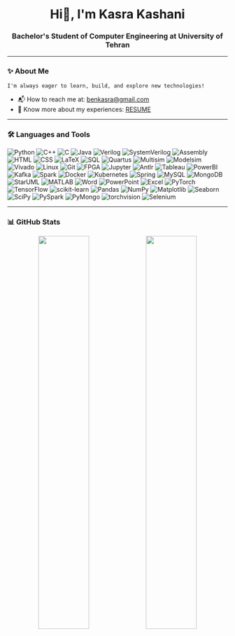 <h1 align="center">Hi👋, I'm Kasra Kashani</h1>
<h3 align="center">Bachelor's Student of Computer Engineering at University of Tehran</h3>

---

### ✨ About Me
    I'm always eager to learn, build, and explore new technologies!

- 📬 How to reach me at: [benkasra@gmail.com](mailto:benkasra@gmail.com)  
- 📄 Know more about my experiences: [RESUME](https://github.com/KashaniKasra/KashaniKasra/raw/main/KasraKashani.pdf)

---

### 🛠️ Languages and Tools

![Python](https://img.shields.io/badge/Python-3670A0?style=flat&logo=python&logoColor=white)
![C++](https://img.shields.io/badge/C++-00599C?style=flat&logo=c%2b%2b&logoColor=white)
![C](https://img.shields.io/badge/C-272D2D?style=flat&logo=c&logoColor=white)
![Java](https://img.shields.io/badge/Java-007396?style=flat&logo=java&logoColor=white)
![Verilog](https://img.shields.io/badge/VerilogHDL-000000?style=flat)
![SystemVerilog](https://img.shields.io/badge/SystemVerilog-000000?style=flat)
![Assembly](https://img.shields.io/badge/Assembly-6E4C13?style=flat)
![HTML](https://img.shields.io/badge/HTML-E34F26?style=flat&logo=html5&logoColor=white)
![CSS](https://img.shields.io/badge/CSS-1572B6?style=flat&logo=css3&logoColor=white)
![LaTeX](https://img.shields.io/badge/LaTeX-47A141?style=flat&logo=latex&logoColor=white)
![SQL](https://img.shields.io/badge/SQL-003B57?style=flat)
![Quartus](https://img.shields.io/badge/Quartus-0071C5?style=flat)
![Multisim](https://img.shields.io/badge/Multisim-1C1C1C?style=flat)
![Modelsim](https://img.shields.io/badge/Modelsim-1C1C1C?style=flat)
![Vivado](https://img.shields.io/badge/Vivado-F7DF1E?style=flat)
![Linux](https://img.shields.io/badge/Linux-FCC624?style=flat&logo=linux&logoColor=black)
![Git](https://img.shields.io/badge/Git-F05032?style=flat&logo=git&logoColor=white)
![FPGA](https://img.shields.io/badge/FPGA-000000?style=flat)
![Jupyter](https://img.shields.io/badge/Jupyter-F37626?style=flat&logo=jupyter&logoColor=white)
![Antlr](https://img.shields.io/badge/ANTLR-EE0000?style=flat&logo=antlr&logoColor=white)
![Tableau](https://img.shields.io/badge/Tableau-E97627?style=flat&logo=tableau&logoColor=white)
![PowerBI](https://img.shields.io/badge/PowerBI-F2C811?style=flat&logo=powerbi&logoColor=black)
![Kafka](https://img.shields.io/badge/Apache%20Kafka-231F20?style=flat&logo=apachekafka)
![Spark](https://img.shields.io/badge/Apache%20Spark-E25A1C?style=flat&logo=apachespark&logoColor=white)
![Docker](https://img.shields.io/badge/Docker-2496ED?style=flat&logo=docker&logoColor=white)
![Kubernetes](https://img.shields.io/badge/Kubernetes-326CE5?style=flat&logo=kubernetes&logoColor=white)
![Spring](https://img.shields.io/badge/Spring-6DB33F?style=flat&logo=spring&logoColor=white)
![MySQL](https://img.shields.io/badge/MySQL-4479A1?style=flat&logo=mysql&logoColor=white)
![MongoDB](https://img.shields.io/badge/MongoDB-4EA94B?style=flat&logo=mongodb&logoColor=white)
![StarUML](https://img.shields.io/badge/StarUML-1B91F6?style=flat&logo=uml&logoColor=white)
![MATLAB](https://img.shields.io/badge/MATLAB-0076A8?style=flat&logo=mathworks&logoColor=white)
![Word](https://img.shields.io/badge/Word-2B579A?style=flat&logo=microsoftword&logoColor=white)
![PowerPoint](https://img.shields.io/badge/PowerPoint-B7472A?style=flat&logo=microsoftpowerpoint&logoColor=white)
![Excel](https://img.shields.io/badge/Excel-217346?style=flat&logo=microsoftexcel&logoColor=white)
![PyTorch](https://img.shields.io/badge/PyTorch-EE4C2C?style=flat&logo=pytorch&logoColor=white)
![TensorFlow](https://img.shields.io/badge/TensorFlow-FF6F00?style=flat&logo=tensorflow&logoColor=white)
![scikit-learn](https://img.shields.io/badge/scikit--learn-F7931E?style=flat&logo=scikitlearn&logoColor=white)
![Pandas](https://img.shields.io/badge/Pandas-150458?style=flat&logo=pandas)
![NumPy](https://img.shields.io/badge/NumPy-013243?style=flat&logo=numpy)
![Matplotlib](https://img.shields.io/badge/Matplotlib-ffffff?style=flat&logo=matplotlib&logoColor=black)
![Seaborn](https://img.shields.io/badge/Seaborn-69B3A2?style=flat)
![SciPy](https://img.shields.io/badge/SciPy-8CAAE6?style=flat&logo=scipy)
![PySpark](https://img.shields.io/badge/PySpark-E25A1C?style=flat)
![PyMongo](https://img.shields.io/badge/PyMongo-47A248?style=flat)
![torchvision](https://img.shields.io/badge/torchvision-EE4C2C?style=flat)
![Selenium](https://img.shields.io/badge/Selenium-43B02A?style=flat&logo=selenium&logoColor=white)

---

### 📊 GitHub Stats

<div align="center">

  <img src="https://streak-stats.demolab.com?user=KashaniKasra&theme=dark&hide_border=true" width="48%" />
  <img src="https://github-readme-stats.vercel.app/api/top-langs/?username=KashaniKasra&layout=compact&theme=dark&hide_border=true" width="48%" />

</div>
